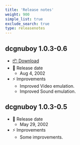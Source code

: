```yaml
---
title: 'Release notes'
weight: 900
simple_list: true
exclude_search: true
type: releasenotes
---
```


## dcgnuboy 1.0.3-0.6

-   [📦 Download](https://github.com/pqrs-org/dcgnuboy/releases/download/v0.6.0/gnuboy-1.0.3-0.6.zip)
-   📅 Release date
    -   Aug 4, 2002
-   ⚡️ Improvements
    -   Improved Video emulation.
    -   Improved Sound emulation.

## dcgnuboy 1.0.3-0.5

-   📅 Release date
    -   May 29, 2002
-   ⚡️ Improvements
    -   Some improvements.
